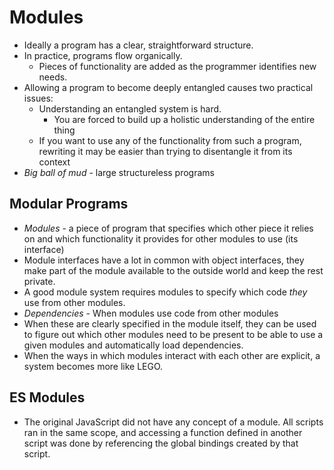 # Modules

- Ideally a program has a clear, straightforward structure.
- In practice, programs flow organically.
  - Pieces of functionality are added as the programmer identifies new needs.
- Allowing a program to become deeply entangled causes two practical issues:
  - Understanding an entangled system is hard.
    - You are forced to build up a holistic understanding of the entire thing
  - If you want to use any of the functionality from such a program, rewriting it may be easier than trying to disentangle it from its context
- *Big ball of mud* - large structureless programs

## Modular Programs
- *Modules* - a piece of program that specifies which other piece it relies on and which functionality it provides for other modules to use (its interface)
- Module interfaces have a lot in common with object interfaces, they make part of the module available to the outside world and keep the rest private.
- A good module system requires modules to specify which code *they* use from other modules. 
- *Dependencies* - When modules use code from other modules
- When these are clearly specified in the module itself, they can be used to figure out which other modules need to be present to be able to use a given modules and automatically load dependencies.
- When the ways in which modules interact with each other are explicit, a system becomes more like LEGO.

## ES Modules

- The original JavaScript did not have any concept of a module. All scripts ran in the same scope, and accessing a function defined in another script was done by referencing the global bindings created by that script.